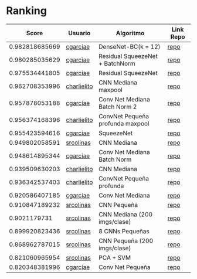 # Ranking 
| Score | Usuario |	Algoritmo | Link Repo |
| - | - | - | - |
| 0.982818685669 | [cgarciae](https://github.com/cgarciae) | DenseNet-BC(k = 12) | [repo](https://github.com/cgarciae/supervised-avanzado-german-traffic-signs/tree/feature/dense-net-elu-2) |
| 0.980285035629 | [cgarciae](https://github.com/cgarciae) | Residual SqueezeNet + BatchNorm | [repo](https://github.com/cgarciae/supervised-avanzado-german-traffic-signs/tree/feature/batch-norm-squeeze-net) |
| 0.975534441805 | [cgarciae](https://github.com/cgarciae) | Residual SqueezeNet | [repo](https://github.com/cgarciae/supervised-avanzado-german-traffic-signs/tree/feature/res-squeeze-net) |
| 0.962708353996| [charlielito](https://github.com/charlielito) | CNN Mediana maxpool | [repo](https://github.com/charlielito/supervised-avanzado-german-traffic-signs/tree/red-mediana-maxpool) |
| 0.957878053188 | [cgarciae](https://github.com/cgarciae) | Conv Net Mediana Batch Norm 2 | [repo](https://github.com/cgarciae/supervised-avanzado-german-traffic-signs/tree/feature/red-mediana-plus2) |
| 0.956374168396 | [charlielito](https://github.com/charlielito) | ConvNet Pequeña profunda maxpool | [repo](https://github.com/charlielito/supervised-avanzado-german-traffic-signs/tree/red-pequena-prof-maxpool) |
| 0.955423594616 | [cgarciae](https://github.com/cgarciae) | SqueezeNet | [repo](https://github.com/cgarciae/supervised-avanzado-german-traffic-signs/tree/feature/fire-1) |
| 0.949802058591| [srcolinas](https://github.com/srcolinas) | CNN Mediana | [repo](https://github.com/srcolinas/supervised-avanzado-german-traffic-signs/tree/solution1)|
| 0.948614895344 | [cgarciae](https://github.com/cgarciae) | Conv Net Mediana Batch Norm | [repo](https://github.com/cgarciae/supervised-avanzado-german-traffic-signs/tree/feature/red-mediana-plus) |
| 0.939509630203 | [charlielito](https://github.com/charlielito) | CNN Mediana | [repo](https://github.com/charlielito/supervised-avanzado-german-traffic-signs/tree/charlie) |
| 0.936342537403 | [charlielito](https://github.com/charlielito) | ConvNet Pequeña profunda | [repo](https://github.com/charlielito/supervised-avanzado-german-traffic-signs/tree/red_pequena_prof) |
| 0.920586407185 | [cgarciae](https://github.com/cgarciae) | Conv Net Mediana | [repo](https://github.com/cgarciae/supervised-avanzado-german-traffic-signs/tree/feature/red-mediana) |
| 0.910847189232| [srcolinas](https://github.com/srcolinas) | CNN Pequeña| [repo](https://github.com/srcolinas/supervised-avanzado-german-traffic-signs/tree/solution3)|
| 0.9021179731| [srcolinas](https://github.com/srcolinas) | CNN Mediana (200 imgs/clase)| [repo](https://github.com/srcolinas/supervised-avanzado-german-traffic-signs/tree/solution2)|
| 0.899920823436| [srcolinas](https://github.com/srcolinas) | 8 CNNs Pequeñas| [repo](https://github.com/srcolinas/supervised-avanzado-german-traffic-signs/tree/solution5)|
| 0.868962787015| [srcolinas](https://github.com/srcolinas) | CNN Pequeña (200 imgs/clase)| [repo](https://github.com/srcolinas/supervised-avanzado-german-traffic-signs/tree/solution4)|
| 0.821060965954| [srcolinas](https://github.com/srcolinas) | PCA + SVM | [repo](https://github.com/srcolinas/supervised-avanzado-german-traffic-signs/tree/solution6)|
| 0.820348381996 | [cgarciae](https://github.com/cgarciae) | Conv Net Pequeña | [repo](https://github.com/cgarciae/supervised-avanzado-german-traffic-signs/tree/feature/solucion-basica) |

